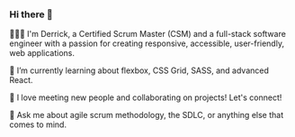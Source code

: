 ### Hi there 👋

<!--
**derrickhardison/derrickhardison** is a ✨ _special_ ✨ repository because its `README.md` (this file) appears on your GitHub profile.

Here are some ideas to get you started:

- 🔭 I’m currently working on ...
- 🌱 I’m currently learning ...
- 👯 I’m looking to collaborate on ...
- 🤔 I’m looking for help with ...
- 💬 Ask me about ...
- 📫 How to reach me: ...
- 😄 Pronouns: ...
- ⚡ Fun fact: ...
-->

👨🏾‍💻 I'm Derrick, a Certified Scrum Master (CSM) and a full-stack software engineer with a passion for creating responsive, accessible, user-friendly, web applications. 

🌱 I’m currently learning about flexbox, CSS Grid, SASS, and advanced React.

🤝 I love meeting new people and collaborating on projects! Let's connect!

💬 Ask me about agile scrum methodology, the SDLC, or anything else that comes to mind.  
